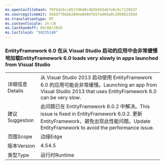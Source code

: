 ```yaml
---
ms.openlocfilehash: f9fbda5cc4517db40c4b5b543eb7e8c6c71292d7
ms.sourcegitcommit: 5b6d778ebb269ee6684fb57ad69a8c28b06235b9
ms.translationtype: HT
ms.contentlocale: zh-CN
ms.lasthandoff: 04/08/2019
ms.locfileid: "59235140"
---
```

### <a name="entityframework-60-loads-very-slowly-in-apps-launched-from-visual-studio"></a><span data-ttu-id="a1915-101">EntityFramework 6.0 在从 Visual Studio 启动的应用中会非常缓慢地加载</span><span class="sxs-lookup"><span data-stu-id="a1915-101">EntityFramework 6.0 loads very slowly in apps launched from Visual Studio</span></span>

|   |   |
|---|---|
|<span data-ttu-id="a1915-102">详细信息</span><span class="sxs-lookup"><span data-stu-id="a1915-102">Details</span></span>|<span data-ttu-id="a1915-103">从 Visual Studio 2013 启动使用 EntityFramework 6.0 的应用可能会非常缓慢。</span><span class="sxs-lookup"><span data-stu-id="a1915-103">Launching an app from Visual Studio 2013 that uses EntityFramework 6.0 can be very slow.</span></span>|
|<span data-ttu-id="a1915-104">建议</span><span class="sxs-lookup"><span data-stu-id="a1915-104">Suggestion</span></span>|<span data-ttu-id="a1915-105">此问题已在 EntityFramework 6.0.2 中解决。</span><span class="sxs-lookup"><span data-stu-id="a1915-105">This issue is fixed in EntityFramework 6.0.2.</span></span> <span data-ttu-id="a1915-106">更新 EntityFramework，避免出现此性能问题。</span><span class="sxs-lookup"><span data-stu-id="a1915-106">Update EntityFramework to avoid the performance issue.</span></span>|
|<span data-ttu-id="a1915-107">范围</span><span class="sxs-lookup"><span data-stu-id="a1915-107">Scope</span></span>|<span data-ttu-id="a1915-108">边缘</span><span class="sxs-lookup"><span data-stu-id="a1915-108">Edge</span></span>|
|<span data-ttu-id="a1915-109">版本</span><span class="sxs-lookup"><span data-stu-id="a1915-109">Version</span></span>|<span data-ttu-id="a1915-110">4.5</span><span class="sxs-lookup"><span data-stu-id="a1915-110">4.5</span></span>|
|<span data-ttu-id="a1915-111">类型</span><span class="sxs-lookup"><span data-stu-id="a1915-111">Type</span></span>|<span data-ttu-id="a1915-112">运行时</span><span class="sxs-lookup"><span data-stu-id="a1915-112">Runtime</span></span>|
